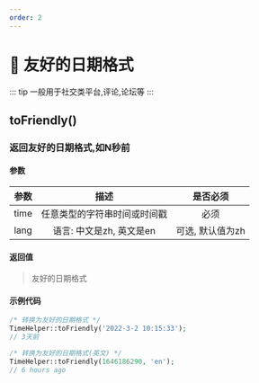 ```yaml
---
order: 2
---
```


# 🍈 友好的日期格式

::: tip
一般用于社交类平台,评论,论坛等
:::

## toFriendly()

### 返回友好的日期格式,如N秒前

#### 参数

|  参数  |        描述        |    是否必须    |
|:----:|:----------------:|:----------:|
| time |  任意类型的字符串时间或时间戳  |     必须     |
| lang | 语言: 中文是zh, 英文是en | 可选, 默认值为zh |

#### 返回值

> 友好的日期格式

#### 示例代码

```php
/* 转换为友好的日期格式 */
TimeHelper::toFriendly('2022-3-2 10:15:33');
// 3天前

/* 转换为友好的日期格式(英文) */
TimeHelper::toFriendly(1646186290, 'en');
// 6 hours ago
```